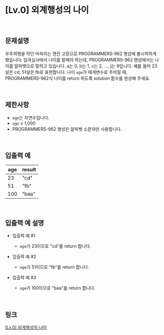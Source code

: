 # [Lv.0] 외계행성의 나이

<br>

## 문제설명
우주여행을 하던 머쓱이는 엔진 고장으로 PROGRAMMERS-962 행성에 불시착하게 됐습니다. 입국심사에서 나이를 말해야 하는데, PROGRAMMERS-962 행성에서는 나이를 알파벳으로 말하고 있습니다. a는 0, b는 1, c는 2, ..., j는 9입니다. 예를 들어 23살은 cd, 51살은 fb로 표현합니다. 나이 `age`가 매개변수로 주어질 때, PROGRAMMERS-962식 나이를 return 하도록 solution 함수를 완성해 주세요.

<br>

## 제한사항
- `age`는 자연수입니다.
- `age` ≤ 1,000
- PROGRAMMERS-962 행성은 알파벳 소문자만 사용합니다.

<br>

## 입출력 예
| age | result |
|---|---|
| 23 | "cd" |
| 51 | "fb" |
| 100 | "baa" |

<br>

## 입출력 예 설명
- 입출력 예 #1
    - `age`가 23이므로 "cd"를 return 합니다.

- 입출력 예 #2
    - `age`가 51이므로 "fb"를 return 합니다.

- 입출력 예 #3
    - `age`가 100이므로 "baa"를 return 합니다.

<br>

## 링크
[[Lv.0] 외계행성의 나이](https://school.programmers.co.kr/learn/courses/30/lessons/120834)
